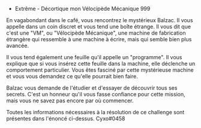  - Extrême -
Décortique mon Vélocipède Mécanique
999

En vagabondant dans le café, vous rencontrez le mystérieux Balzac. Il vous appelle dans un coin discret et vous tend une boîte étrange. Il vous dit que c'est une "VM", ou "Vélocipède Mécanique", une machine de fabrication étrangère qui ressemble à une machine à écrire, mais qui semble bien plus avancée.

Il vous tend également une feuille qu'il appelle un "programme". Il vous explique que si vous insérez cette feuille dans la machine, elle déclenche un comportement particulier. Vous êtes fasciné par cette mystérieuse machine et vous vous demandez ce qu'elle pourrait bien faire.

 

Balzac vous demande de l'étudier et d'essayer de découvrir tous ses secrets. C'est un honneur qu'il vous fasse confiance pour cette mission, mais vous ne savez pas encore par où commencer.

 

 

Toutes les informations nécessaires à la résolution de ce challenge sont présentes dans l'énoncé ci-dessus.
Cyxo#0458
